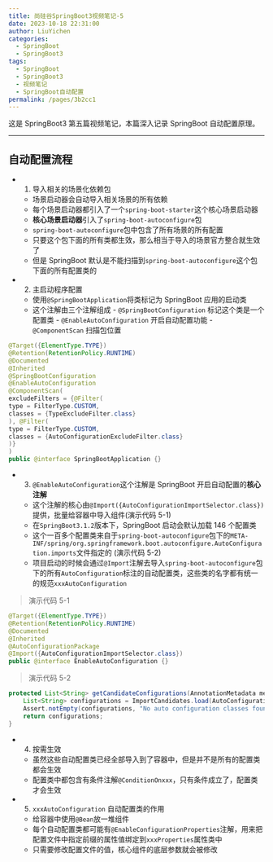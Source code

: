 ```yaml
---
title: 尚硅谷SpringBoot3视频笔记-5
date: 2023-10-18 22:31:00
author: LiuYichen
categories:
  - SpringBoot
  - SpringBoot3
tags:
  - SpringBoot
  - SpringBoot3
  - 视频笔记
  - SpringBoot自动配置
permalink: /pages/3b2cc1
---
```


这是 SpringBoot3 第五篇视频笔记，本篇深入记录 SpringBoot 自动配置原理。

---

## 自动配置流程

- 1. 导入相关的场景化依赖包
  - 场景启动器会自动导入相关场景的所有依赖
  - 每个场景启动器都引入了一个`spring-boot-starter`这个核心场景启动器
  - **核心场景启动器**引入了`spring-boot-autoconfigure`包
  - `spring-boot-autoconfigure`包中包含了所有场景的所有配置
  - 只要这个包下面的所有类都生效，那么相当于导入的场景官方整合就生效了
  - 但是 SpringBoot 默认是不能扫描到`spring-boot-autoconfigure`这个包下面的所有配置类的
- 2. 主启动程序配置
  - 使用`@SpringBootApplication`将类标记为 SpringBoot 应用的启动类
  - 这个注解由三个注解组成 - `@SpringBootConfiguration` 标记这个类是一个配置类 - `@EnableAutoConfiguration` 开启自动配置功能 - `@ComponentScan` 扫描包位置

```java
@Target({ElementType.TYPE})
@Retention(RetentionPolicy.RUNTIME)
@Documented
@Inherited
@SpringBootConfiguration
@EnableAutoConfiguration
@ComponentScan(
excludeFilters = {@Filter(
type = FilterType.CUSTOM,
classes = {TypeExcludeFilter.class}
), @Filter(
type = FilterType.CUSTOM,
classes = {AutoConfigurationExcludeFilter.class}
)}
)
public @interface SpringBootApplication {}
```

- 3. `@EnableAutoConfiguration`这个注解是 SpringBoot 开启自动配置的**核心注解**

  - 这个注解的核心由`@Import({AutoConfigurationImportSelector.class})`提供，批量给容器中导入组件(演示代码 5-1)
  - 在`SpringBoot3.1.2`版本下，SpringBoot 启动会默认加载 146 个配置类
  - 这个一百多个配置类来自于`spring-boot-autoconfigure`包下的`META-INF/spring/org.springframework.boot.autoconfigure.AutoConfiguration.imports`文件指定的 (演示代码 5-2)
  - 项目启动的时候会通过`@Import`注解去导入`spring-boot-autoconfigure`包下的所有`AutoConfiguration`标注的自动配置类，这些类的名字都有统一的规范`xxxAutoConfiguration`

> 演示代码 5-1

```java
@Target({ElementType.TYPE})
@Retention(RetentionPolicy.RUNTIME)
@Documented
@Inherited
@AutoConfigurationPackage
@Import({AutoConfigurationImportSelector.class})
public @interface EnableAutoConfiguration {}
```

> 演示代码 5-2

```java
protected List<String> getCandidateConfigurations(AnnotationMetadata metadata, AnnotationAttributes attributes) {
    List<String> configurations = ImportCandidates.load(AutoConfiguration.class, this.getBeanClassLoader()).getCandidates();
    Assert.notEmpty(configurations, "No auto configuration classes found in META-INF/spring/org.springframework.boot.autoconfigure.AutoConfiguration.imports. If you are using a custom packaging, make sure that file is correct.");
    return configurations;
}
```

- 4. 按需生效

  - 虽然这些自动配置类已经全部导入到了容器中，但是并不是所有的配置类都会生效
  - 配置类中都包含有条件注解`@ConditionOnxxx`，只有条件成立了，配置类才会生效

- 5. `xxxAutoConfiguration` 自动配置类的作用
  - 给容器中使用`@Bean`放一堆组件
  - 每个自动配置类都可能有`@EnableConfigurationProperties`注解，用来把配置文件中指定前缀的属性值绑定到`xxxProperties`属性类中
  - 只需要修改配置文件的值，核心组件的底层参数就会被修改
